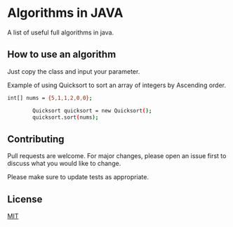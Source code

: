 # Algorithms in JAVA
A list of useful full algorithms in java.

## How to use an algorithm

Just copy the class and input your parameter. 

Example of using Quicksort to sort an array of integers by Ascending order. 

```bash
int[] nums = {5,1,1,2,0,0};

        Quicksort quicksort = new Quicksort();
        quicksort.sort(nums);
```


## Contributing
Pull requests are welcome. For major changes, please open an issue first to discuss what you would like to change.

Please make sure to update tests as appropriate.

## License
[MIT](https://choosealicense.com/licenses/mit/)

